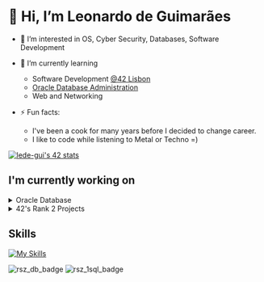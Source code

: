 # 👋 Hi, I’m Leonardo de Guimarães
- 👀 I’m interested in OS, Cyber Security, Databases, Software Development
- 🌱 I’m currently learning
  - Software Development [@42 Lisbon](https://www.42lisboa.com/)
  - [Oracle Database Administration ](https://education.oracle.com/oracle-database-administration-i/pexam_1Z0-082)
  - Web and Networking

- ⚡ Fun facts:
  - I've been a cook for many years before I decided to change career.
  - I like to code while listening to Metal or Techno =)

[![lede-gui's 42 stats](https://badge.mediaplus.ma/binary/lede-gui?1337Badge=off&UM6P=off)](https://github.com/oakoudad/badge42)

## I'm currently working on
<details>
  <summary>Oracle Database</summary>
   <ul>
    <li>Administration</li>
    <li>Autonomous Database Cloud</li>
  </ul>
</details>

<details>
  <summary>42's Rank 2 Projects</summary>
    <a href="https://github.com/guimaleo/pipex">Pipex</a></details>


## Skills

[![My Skills](https://skillicons.dev/icons?i=c,bash,md,linux,git,github,vim,neovim,mysql,notion)](https://skillicons.dev)




<!---
guimaleo/guimaleo is a ✨ special ✨ repository because its `README.md` (this file) appears on your GitHub profile.
You can click the Preview link to take a look at your changes.
--->

![rsz_db_badge](https://github.com/guimaleo/guimaleo/assets/128752196/0cf3b6d7-26b2-4171-838b-7ca8dea0b215)
![rsz_1sql_badge](https://github.com/guimaleo/guimaleo/assets/128752196/69a3bbd9-d589-4390-82ba-1209c8faed39)

